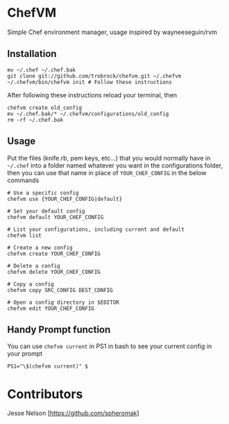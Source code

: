 # ChefVM

Simple Chef environment manager, usage inspired by wayneeseguin/rvm

## Installation

    mv ~/.chef ~/.chef.bak
    git clone git://github.com/trobrock/chefvm.git ~/.chefvm
    ~/.chefvm/bin/chefvm init # Follow these instructions
    
After following these instructions reload your terminal, then

    chefvm create old_config
    mv ~/.chef.bak/* ~/.chefvm/configurations/old_config
    rm -rf ~/.chef.bak

## Usage

Put the files (knife.rb, pem keys, etc...) that you would normally have in `~/.chef` into a folder named whatever you want in the configurations folder, then you can use that name in place of `YOUR_CHEF_CONFIG` in the below commands

    # Use a specific config
    chefvm use {YOUR_CHEF_CONFIG|default}

    # Set your default config
    chefvm default YOUR_CHEF_CONFIG

    # List your configurations, including current and default
    chefvm list

    # Create a new config
    chefvm create YOUR_CHEF_CONFIG

    # Delete a config
    chefvm delete YOUR_CHEF_CONFIG

    # Copy a config
    chefvm copy SRC_CONFIG DEST_CONFIG

    # Open a config directory in $EDITOR
    chefvm edit YOUR_CHEF_CONFIG


## Handy Prompt function
You can use `chefvm current` in PS1 in bash to see your current config in your prompt

    PS1="\$(chefvm current)" $

# Contributors

Jesse Nelson [https://github.com/spheromak]
